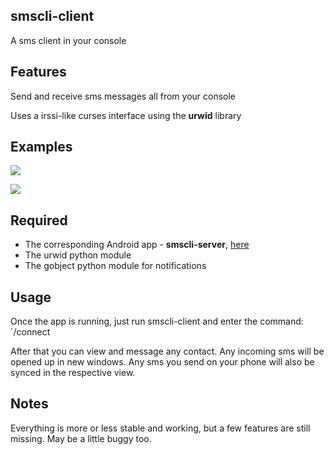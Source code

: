 ## smscli-client
A sms client in your console

## Features
Send and receive sms messages all from your console

Uses a irssi-like curses interface using the **urwid** library

## Examples

![](http://i.imgur.com/z5ZzOLY.png)

![](http://i.imgur.com/8Bs508x.png)

## Required

* The corresponding Android app - **smscli-server**, [here](https://github.com/m5tt/smscli-server)
* The urwid python module
* The gobject python module for notifications

## Usage

Once the app is running, just run smscli-client and enter the command:
`/connect <ip> <port>

After that you can view and message any contact. Any incoming sms will be opened up in new windows.
Any sms you send on your phone will also be synced in the respective view.

## Notes

Everything is more or less stable and working, but a few features are still missing. May be a little buggy too.


